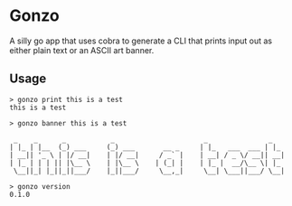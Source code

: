 # Gonzo
A silly go app that uses cobra to generate a CLI that prints input out as either
plain text or an ASCII art banner.

## Usage
```
> gonzo print this is a test
this is a test
```

```
> gonzo banner this is a test

 _    _      _           _                      _               _
| |_ | |__  (_) ___     (_) ___       __ _     | |_   ___  ___ | |_
| __|| '_ \ | |/ __|    | |/ __|     / _` |    | __| / _ \/ __|| __|
| |_ | | | || |\__ \    | |\__ \    | (_| |    | |_ |  __/\__ \| |_
 \__||_| |_||_||___/    |_||___/     \__,_|     \__| \___||___/ \__|
```

```
> gonzo version
0.1.0
```
